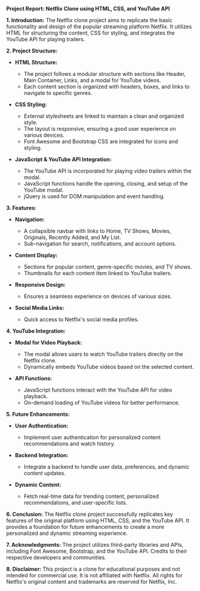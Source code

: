 **Project Report: Netflix Clone using HTML, CSS, and YouTube API**

**1. Introduction:**
   The Netflix clone project aims to replicate the basic functionality and design of the popular streaming platform Netflix. It utilizes HTML for structuring the content, CSS for styling, and integrates the YouTube API for playing trailers.

**2. Project Structure:**
   - **HTML Structure:**
     - The project follows a modular structure with sections like Header, Main Container, Links, and a modal for YouTube videos.
     - Each content section is organized with headers, boxes, and links to navigate to specific genres.

   - **CSS Styling:**
     - External stylesheets are linked to maintain a clean and organized style.
     - The layout is responsive, ensuring a good user experience on various devices.
     - Font Awesome and Bootstrap CSS are integrated for icons and styling.

   - **JavaScript & YouTube API Integration:**
     - The YouTube API is incorporated for playing video trailers within the modal.
     - JavaScript functions handle the opening, closing, and setup of the YouTube modal.
     - jQuery is used for DOM manipulation and event handling.

**3. Features:**
   - **Navigation:**
     - A collapsible navbar with links to Home, TV Shows, Movies, Originals, Recently Added, and My List.
     - Sub-navigation for search, notifications, and account options.

   - **Content Display:**
     - Sections for popular content, genre-specific movies, and TV shows.
     - Thumbnails for each content item linked to YouTube trailers.

   - **Responsive Design:**
     - Ensures a seamless experience on devices of various sizes.

   - **Social Media Links:**
     - Quick access to Netflix's social media profiles.

**4. YouTube Integration:**
   - **Modal for Video Playback:**
     - The modal allows users to watch YouTube trailers directly on the Netflix clone.
     - Dynamically embeds YouTube videos based on the selected content.

   - **API Functions:**
     - JavaScript functions interact with the YouTube API for video playback.
     - On-demand loading of YouTube videos for better performance.

**5. Future Enhancements:**
   - **User Authentication:**
     - Implement user authentication for personalized content recommendations and watch history.

   - **Backend Integration:**
     - Integrate a backend to handle user data, preferences, and dynamic content updates.

   - **Dynamic Content:**
     - Fetch real-time data for trending content, personalized recommendations, and user-specific lists.

**6. Conclusion:**
   The Netflix clone project successfully replicates key features of the original platform using HTML, CSS, and the YouTube API. It provides a foundation for future enhancements to create a more personalized and dynamic streaming experience.

**7. Acknowledgments:**
   The project utilizes third-party libraries and APIs, including Font Awesome, Bootstrap, and the YouTube API. Credits to their respective developers and communities.

**8. Disclaimer:**
   This project is a clone for educational purposes and not intended for commercial use. It is not affiliated with Netflix. All rights for Netflix's original content and trademarks are reserved for Netflix, Inc.
